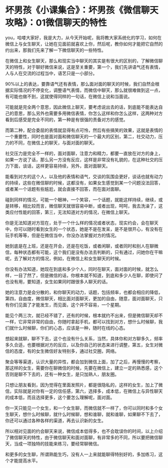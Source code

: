 # 坏男孩《小课集合》：坏男孩《微信聊天攻略》：01微信聊天的特性

you，哈喽大家好，我是大力，从今天开始呢，我将教大家系统化的学习，如何在微信上与女生聊天，让她在见面前就喜欢上你，然后呢，教你如何才能把它自然的约出来，那我们先来了解一下微信聊天的一些特性。

在微信上和女生聊天，那么和现实当中聊天的其实是有很大的区别的，了解微信聊天的特性，对于聊好微信来说，这是至关重要，第一个，我们先讲语气还有表情，人与人在交流的过程当中，语艺只是一小部分。

90%以上的表达，要靠语气还有表情，那么面对面的聊天的时候，我们自然会根据实际情况的不停变化，调整语气表情，而微信中聊天，那么就很难做到这一点，有可能也做不到，这就使得同样的一句话，在微信上说和当面说。

可能就是完全两个意思，因此微信上聊天，要考虑说出去的话，到底能不能表达自己的意思，那么另外也需要多用微信表情，你怎么这样和你怎么这样，这两种对方看到后感受是完全不同的，第一种是有很强的责备对方的感觉。

而第二种，配合委屈的表情就显得有点可怜，然后有些搞笑的效果，这就是表情的一个重要性，同时也是面对面和微信聊天的一个最大的区别，第二，社交动力，压力的不同，在微信上的聊天，与面对面的聊天。

社交压力是完全不一样的，面对面聊，注意力和精力，都要一直放在对方的身上，如果一方说了话，那么另一方没有反应，这样是非常没有礼貌的，在这种社交的压力下面，谈话，这样更容易持续，另外，面对面聊天。

能看到对方的这个人，以及他的表情和语气，交谈的氛围会更好，谈话也就有动力的持续，这些在微信聊的时候，这都没有，如果女生感觉到某一个问题没法回答，或者某一个话题有些尴尬，就会直接不回答，而在面对面聊。

碰到同样的情况，可能一个眼神，一个笑容，一个话题，就能这样持续，继续，或是转移，相比较而言，微信聊天就很容易中断，或者出现，呵呵，我去洗澡了，这类应付性能的回答，第三，无法知道对方的情况，在微信上聊天。

你是无法知道对方现在，处于一个什么样的情况或者状态，现实约会，会在聊天中，你可以随时看到女生的一个状态，她是不是在发呆，是不是很开心，有没有在玩手机等等，但是在微信当中，你没办法掌握对方的情况。

她到底是在上班，还是在开会，还是在吃饭，或者闲聊，或者同时和别人在聊微信，每种状态都有可能，这个我们是没有办法去判断的，只有通过，问她你在干嘛呢，去了解对方的情况，例如，在微信上和女生聊天的时候。

你没有办法知道，她现在到底和多少个人，同时在聊天，面对面的时候，就怎么样，一目了然了，但是微信的话，你根本就不知道，到底和多少人在聊，即使问了也没有用，要知道，女生如果同时跟很多人聊天的话。

她的注意力是会分散的，和你聊天的动力，话题，包括频率，也都会相应的降低，第四，自由度，微信聊天，相比面对面聊天，更加的自由，随意，面对面聊天，只有你们见面了才能发生，而见面，这个并不容易，一个星期。

能见个两三次，就已经不错了，还有的时候，根本就约不出来，但是微信聊天却不一样，它非常非常的自由，你随时拿起手机，都可以找到对方，想什么时候聊，我们就什么时候聊，你们的心态，应该是一种，随时在线的心态。

想起来就聊，聊不下去，这个也没有什么关系，当然，具体你和对方聊多久，频率多久合适，也要根据对方的反应，以及你自己的状态来进行调整，第五，女生对微信的态度，有的女生微信好友特别多，通过社交圈，网络。

聚会等等渠道，认识大量的异性，都会加到微信上面，加了之后，再慢慢的考察，那这样的女生，需要你在聊微信的时候，先要在微信上，建立一定的熟悉感，这个否则是聊不下去的，还有一种女生，是只加熟人，朋友圈。

只想让朋友看到，因为觉得在里面发照片，都是很隐私的，这样的女生，加上了微信，实际就是对你有一定的信任感，第六，选择多，成本低，在微信上与异性聊天的成本低，而且选择更多，这个要怎么理解呢，面对面。

你一天只能见一个女生，和一个女生聊，而微信就不一样了，你可以同时和多个女生聊天，想什么时候聊，就什么时候聊，想和谁聊，就和谁聊，如果聊不下去了，你还可以通过各种各样的渠道，再去认识新的女生。

所以相对见面的约会聊天来说，微信成本低得多，也不会耽误你的时间，以上介绍了微信聊天的特性，由于微信聊天和面对面聊，有非常多的不同，所以要把微信聊天，当成一项独特的技能来练习，要经常聊微信。

和更多的女生聊，所谓熟能生巧，没有人一上来就能聊得特别好的，多加练习，这个才能提高水平。